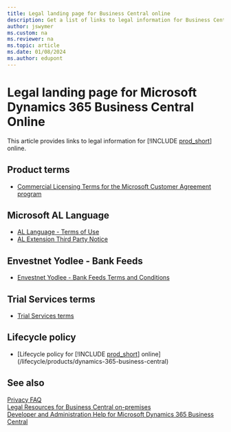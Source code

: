 ```yaml
---
title: Legal landing page for Business Central online
description: Get a list of links to legal information for Business Central, including the online service terms for Business Central online. 
author: jswymer
ms.custom: na
ms.reviewer: na
ms.topic: article
ms.date: 01/08/2024
ms.author: edupont
---
```

# Legal landing page for Microsoft Dynamics 365 Business Central Online

This article provides links to legal information for [!INCLUDE [prod_short](../includes/prod_short.md)] online.  

## Product terms

- [Commercial Licensing Terms for the Microsoft Customer Agreement program](https://www.microsoft.com/licensing/terms/productoffering/MicrosoftDynamics365Services/MCA)

## Microsoft AL Language

- [AL Language - Terms of Use](https://go.microsoft.com/fwlink/?linkid=2147711)
- [AL Extension Third Party Notice](https://go.microsoft.com/fwlink/?linkid=2147610)

## Envestnet Yodlee - Bank Feeds

- [Envestnet Yodlee - Bank Feeds Terms and Conditions](https://go.microsoft.com/fwlink/?linkid=2147413)

## Trial Services terms

- [Trial Services terms](/dynamics365/legal/slt-dynamics365-viraltrial#2)

<!--## Teams integration-->

## Lifecycle policy

- [Lifecycle policy for [!INCLUDE [prod_short](../includes/prod_short.md)] online](/lifecycle/products/dynamics-365-business-central)
<!--- links-->

## See also

[Privacy FAQ](../security/PrivacyFAQ.md)  
[Legal Resources for Business Central on-premises](legal-onpremises.md)  
[Developer and Administration Help for Microsoft Dynamics 365 Business Central](../index.md)  
